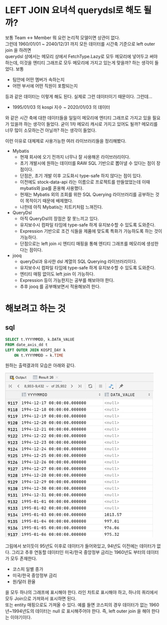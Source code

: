 # LEFT JOIN 요녀석 querydsl로 해도 될까?
보통 Team <-> Member 뭐 요런 논리적 모델이면 상관이 없다.  
그런데 1960/01/01 ~ 2040/12/31 까지 모든 데이터를 시간축 기준으로 left outer join 을 하려면  
querydsl 상에서는 메모리 상에서 FetchType.Lazy로 모두 메모리에 넣어두고 써야 하는데, 이것을 엔티티 그래프로 모두 메모리에 가지고 있는게 맞을까?
하는 생각이 들었다. 보통 
- 팀안에 어떤 멤버가 속하는지
- 어떤 부서에 어떤 직원이 포함되는지

등과 같은 데이터는 이렇게 해도 된다. 실제로 그런 데이터이기 때문이다. 
그런데...
- 1995/01/03 의 kospi 지수 ~ 2020/01/03 의 데이터

와 같은 시간 축에 대한 데이터들을 일일이 메모리에 엔티티 그래프로 가지고 있을 필요가 있을까 하는 생각이 들었다. 굳이 1차 메모리 캐시로 가지고 있어도 될까?
메모리를 너무 많이 소모하는건 아닐까? 하는 생각이 들었다.

이런 이유로 대체제로 사용가능한 여러 라이브러리들을 정리해봤다.
- Mybatis
    - 현재 회사에 오기 전까지 너무나 잘 사용해온 라이브러리이다.
    - 초기 개발시에 원하는 데이터를 RAW SQL 기반으로 뽑아낼 수 있다는 점이 장점이다.
    - 단점은, 초기 개발 이후 고도화시 type-safe 하지 않다는 점이 있다.
    - 이전에도 stock-data-api 라는 이름으로 프로젝트를 만들었었는데 이때 mybatis와 jpa를 혼용해 사용했다.
    - 현재는 Mybatis 외의 조회를 위한 SQL Querying 라이브러리를 공부하는 것이 목적이기 때문에 배제했다.
    - 나한테 아직 Mybatis는 치트키처럼 느껴진다.
- QueryDsl
    - 아직 QueryDsl의 장점은 잘 못느끼고 있다.
    - 유지보수시 컴파일 타임에 type-safe 하게 유지보수할 수 있도록 도와준다.
    - Expression 기반으로 조건 식들을 제품에 맞도록 특화가 가능하도록 하는 것이 가능하다.
    - 단점으로는 left join 시 엔티티 매핑을 통해 엔티티 그래프를 메모리에 생성한다는 점이다.
- jooq
    - queryDsl과 유사한 dsl 계열의 SQL Querying 라이브러리이다.
    - 유지보수시 컴파일 타임에 type-safe 하게 유지보수할 수 있도록 도와준다.
    - 엔티티 매핑 없이도 left join 이 가능하다.
    - Expression 등이 가능한지는 공부를 해보아야 한다.
    - 추후 jooq 를 공부해보면서 적용해보려 한다.
  
# 해보려고 하는 것
## sql
```sql
SELECT t.YYYYMMDD, k.DATA_VALUE
FROM date_axis_dd t
LEFT OUTER JOIN KOSPI_DAY k
    ON t.YYYYMMDD = k.TIME
```
  
원하는 출력결과의 모습은 아래와 같다.  

![이미자](./img/expect_sample1.png)

그림에서 보이듯이 95년도 이후로 데이터가 들어와있고, 94년도 이전에는 데이터가 없다. 그리고 추후 연동할 데이터인
미국/한국 중앙정부 금리는 1960년도 부터의 데이터가 모두 존재한다. 
- 코스피 일별 종가
- 미국/한국 중앙정부 금리
- 원/달러 환율  
  
을 모두 하나의 그래프에 표시해야 한다. 라인 차트로 표시해야 하고, 하나의 쿼리에서 모두 Join으로 가져와서 표시하면 된다.  
또는 entity 매핑으로도 가져올 수 있다. 예를 들면 코스피의 경우 데이터가 없는 1960년~1994년도의 데이터는 null 로 표시해주어야 한다. 
즉, left outer join 을 해야 한다는 이야기이다.
